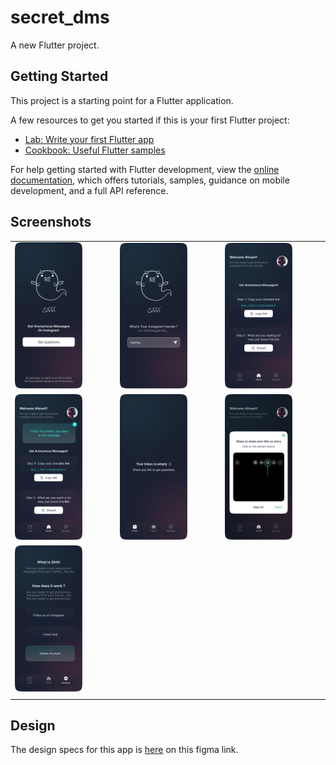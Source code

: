 # secret_dms

A new Flutter project.

## Getting Started

This project is a starting point for a Flutter application.

A few resources to get you started if this is your first Flutter project:

- [Lab: Write your first Flutter app](https://docs.flutter.dev/get-started/codelab)
- [Cookbook: Useful Flutter samples](https://docs.flutter.dev/cookbook)

For help getting started with Flutter development, view the
[online documentation](https://docs.flutter.dev/), which offers tutorials,
samples, guidance on mobile development, and a full API reference.

## Screenshots


|   |   |   |   
|---|---|---|
| <img src='./public/images/1.png' style="width:70%"></img>  | <img src='./public/images/2.png' style="width:70%"></img>   |  <img src='./public/images/3a.png' style="width:70%"></img>  
| <img src='./public/images/3b.png' style="width:70%"></img>   | <img src='./public/images/4.png' style="width:70%"></img>  |  <img src='./public/images/5.png' style="width:70%"></img>  |
 <img src='./public/images/6.png' style="width:70%"></img>  |   |   |   |
|   |   |   |   |   |

## Design

The design specs for this app is [here](https://www.figma.com/file/dWyAjkHNo1bzCeFiEkhtxv/Conduit?node-id=128%3A503) on this figma link.